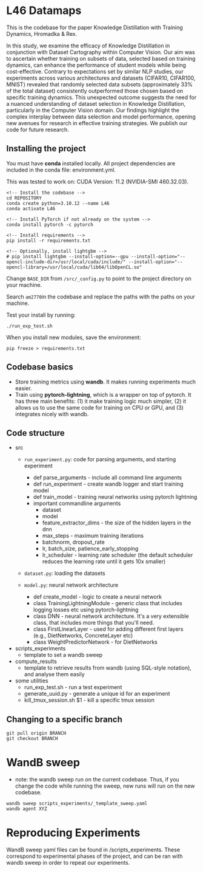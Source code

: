 # L46 Datamaps

This is the codebase for the paper Knowledge Distillation with Training Dynamics, Hromadka & Rex.

In this study, we examine the efficacy of Knowledge Distillation in conjunction with Dataset Cartography within Computer Vision. Our aim was to ascertain whether training on subsets of data, selected based on training dynamics, can enhance the performance of student models while being cost-effective. Contrary to expectations set by similar NLP studies, our experiments across various architectures and datasets (CIFAR10, CIFAR100, MNIST) revealed that randomly selected data subsets (approximately 33\% of the total dataset) consistently outperformed those chosen based on specific training dynamics. This unexpected outcome suggests the need for a nuanced understanding of dataset selection in Knowledge Distillation, particularly in the Computer Vision domain. Our findings highlight the complex interplay between data selection and model performance, opening new avenues for research in effective training strategies. We publish our code for future research.

## Installing the project 
You must have **conda** installed locally. All project dependencies are included in the conda file: environment.yml.

This was tested to work on: CUDA Version: 11.2 (NVIDIA-SMI 460.32.03).

```
<!-- Install the codebase -->
cd REPOSITORY
conda create python=3.10.12 --name L46
conda activate L46

<!-- Install PyTorch if not already on the system -->
conda install pytorch -c pytorch

<!-- Install requirements -->
pip install -r requirements.txt

<!-- Optionally, install lightgbm -->
# pip install lightgbm --install-option=--gpu --install-option="--opencl-include-dir=/usr/local/cuda/include/" --install-option="--opencl-library=/usr/local/cuda/lib64/libOpenCL.so"
```

Change `BASE_DIR` from `/src/_config.py` to point to the project directory on your machine.

Search `am2770`in the codebase and replace the paths with the paths on your machine.

Test your install by running:
```
./run_exp_test.sh
```

When you install new modules, save the environment:
```
pip freeze > requirements.txt
```

## Codebase basics
- Store training metrics using **wandb**. It makes running experiments much easier.
- Train using **pytorch-lightning**, which is a wrapper on top of pytorch. It has three main benefits: (1) it make training logic much simpler, (2) it allows us to use the same code for training on CPU or GPU, and (3) integrates nicely with wandb.

## Code structure
- src
	- `run_experiment.py`: code for parsing arguments, and starting experiment
		- def parse_arguments - include all command line arguments
		- def run_experiment - create wandb logger and start training model
		- def train_model - training neural networks using pytorch lightning
		- important commandline arguments
			- dataset
			- model
			- feature_extractor_dims - the size of the hidden layers in the dnn
			- max_steps - maximum training iterations
			- batchnorm, dropout_rate
			- lr, batch_size, patience_early_stopping
			- lr_scheduler - learning rate scheduler (the default scheduler reduces the learning rate until it gets 10x smaller)


	- `dataset.py`: loading the datasets
	- `model.py`: neural network architecture
		- def create_model - logic to create a neural network
		- class TrainingLightningModule - generic class that includes logging losses etc using pytorch-lightning
		- class DNN - neural network architecture. It's a very extensible class, that includes more things that you'll need.
		- class FirstLinearLayer - used for adding different first layers (e.g., DietNetworks, ConcreteLayer etc)
		- class WeightPredictorNetwork - for DietNetworks
- scripts_experiments
	- template to set a wandb sweep
- compute_results
	- template to retrieve results from wandb (using SQL-style notation), and analyse them easily
- some utilities
	- run_exp_test.sh - run a test experiment
	- generate_uuid.py - generate a unique id for an experiment
	- kill_tmux_session.sh $1 - kill a specific tmux session


## Changing to a specific branch
```
git pull origin BRANCH
git checkout BRANCH
```
	

# WandB sweep
- note: the wandb sweep run on the current codebase. Thus, if you change the code while running the sweep, new runs will run on the new codebase.
```
wandb sweep scripts_experiments/_template_sweep.yaml
wandb agent XYZ
```

# Reproducing Experiments

WandB sweep yaml files can be found in /scripts_experiments. These correspond to experimental phases of the project, and can be ran with wandb sweep in order to repeat our experiments.
